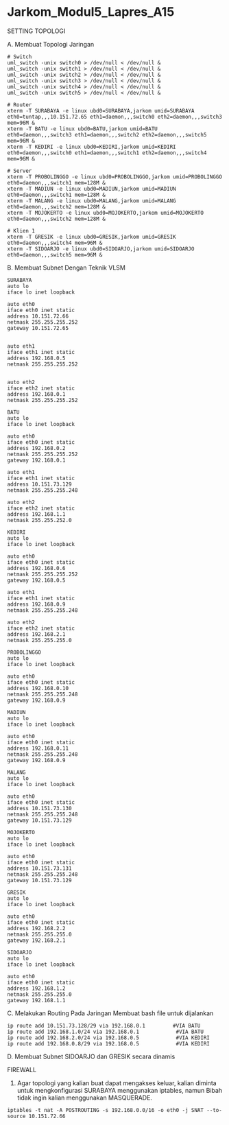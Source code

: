 # Jarkom_Modul5_Lapres_A15

SETTING TOPOLOGI

A. Membuat Topologi Jaringan
  ```
  # Switch
  uml_switch -unix switch0 > /dev/null < /dev/null & 
  uml_switch -unix switch1 > /dev/null < /dev/null & 
  uml_switch -unix switch2 > /dev/null < /dev/null & 
  uml_switch -unix switch3 > /dev/null < /dev/null & 
  uml_switch -unix switch4 > /dev/null < /dev/null & 
  uml_switch -unix switch5 > /dev/null < /dev/null & 

  # Router
  xterm -T SURABAYA -e linux ubd0=SURABAYA,jarkom umid=SURABAYA eth0=tuntap,,,10.151.72.65 eth1=daemon,,,switch0 eth2=daemon,,,switch3 mem=96M &
  xterm -T BATU -e linux ubd0=BATU,jarkom umid=BATU eth0=daemon,,,switch3 eth1=daemon,,,switch2 eth2=daemon,,,switch5 mem=96M &
  xterm -T KEDIRI -e linux ubd0=KEDIRI,jarkom umid=KEDIRI eth0=daemon,,,switch0 eth1=daemon,,,switch1 eth2=daemon,,,switch4 mem=96M &

  # Server
  xterm -T PROBOLINGGO -e linux ubd0=PROBOLINGGO,jarkom umid=PROBOLINGGO eth0=daemon,,,switch1 mem=128M &
  xterm -T MADIUN -e linux ubd0=MADIUN,jarkom umid=MADIUN eth0=daemon,,,switch1 mem=128M &
  xterm -T MALANG -e linux ubd0=MALANG,jarkom umid=MALANG eth0=daemon,,,switch2 mem=128M &
  xterm -T MOJOKERTO -e linux ubd0=MOJOKERTO,jarkom umid=MOJOKERTO eth0=daemon,,,switch2 mem=128M &

  # Klien 1
  xterm -T GRESIK -e linux ubd0=GRESIK,jarkom umid=GRESIK eth0=daemon,,,switch4 mem=96M &
  xterm -T SIDOARJO -e linux ubd0=SIDOARJO,jarkom umid=SIDOARJO eth0=daemon,,,switch5 mem=96M &
  ```
  
B. Membuat Subnet Dengan Teknik VLSM

  ```
  SURABAYA
  auto lo
  iface lo inet loopback

  auto eth0 
  iface eth0 inet static
  address 10.151.72.66
  netmask 255.255.255.252
  gateway 10.151.72.65


  auto eth1
  iface eth1 inet static
  address 192.168.0.5
  netmask 255.255.255.252


  auto eth2
  iface eth2 inet static
  address 192.168.0.1
  netmask 255.255.255.252
  ```
  
  
  ```
  BATU
  auto lo
  iface lo inet loopback

  auto eth0
  iface eth0 inet static
  address 192.168.0.2
  netmask 255.255.255.252
  gateway 192.168.0.1

  auto eth1
  iface eth1 inet static
  address 10.151.73.129
  netmask 255.255.255.248

  auto eth2
  iface eth2 inet static
  address 192.168.1.1
  netmask 255.255.252.0
  ```
  
  
  ```
  KEDIRI
  auto lo
  iface lo inet loopback

  auto eth0
  iface eth0 inet static
  address 192.168.0.6
  netmask 255.255.255.252
  gateway 192.168.0.5

  auto eth1
  iface eth1 inet static
  address 192.168.0.9
  netmask 255.255.255.248

  auto eth2
  iface eth2 inet static
  address 192.168.2.1
  netmask 255.255.255.0
  ```
  
  
  ```
  PROBOLINGGO
  auto lo
  iface lo inet loopback

  auto eth0
  iface eth0 inet static
  address 192.168.0.10
  netmask 255.255.255.248
  gateway 192.168.0.9
  ```
  
  
  ```
  MADIUN
  auto lo
  iface lo inet loopback

  auto eth0
  iface eth0 inet static
  address 192.168.0.11
  netmask 255.255.255.248
  gateway 192.168.0.9
  ```
  
  
  ```
  MALANG
  auto lo
  iface lo inet loopback

  auto eth0
  iface eth0 inet static
  address 10.151.73.130
  netmask 255.255.255.248
  gateway 10.151.73.129
  ```
  
  ```
  MOJOKERTO
  auto lo
  iface lo inet loopback

  auto eth0
  iface eth0 inet static
  address 10.151.73.131
  netmask 255.255.255.248
  gateway 10.151.73.129
  ```
  
  ```
  GRESIK
  auto lo
  iface lo inet loopback

  auto eth0
  iface eth0 inet static
  address 192.168.2.2
  netmask 255.255.255.0
  gateway 192.168.2.1
  ```
  
  ```
  SIDOARJO
  auto lo
  iface lo inet loopback

  auto eth0
  iface eth0 inet static
  address 192.168.1.2
  netmask 255.255.255.0
  gateway 192.168.1.1
  ```

C. Melakukan Routing Pada Jaringan
   Membuat bash file untuk dijalankan
  ```
  ip route add 10.151.73.128/29 via 192.168.0.1         #VIA BATU
  ip route add 192.168.1.0/24 via 192.168.0.1            #VIA BATU
  ip route add 192.168.2.0/24 via 192.168.0.5            #VIA KEDIRI
  ip route add 192.168.0.8/29 via 192.168.0.5            #VIA KEDIRI
  ```

D. Membuat Subnet SIDOARJO dan GRESIK secara dinamis 




FIREWALL
1. Agar topologi yang kalian buat dapat mengakses keluar, kalian diminta untuk mengkonfigurasi
SURABAYA menggunakan iptables, namun Bibah tidak ingin kalian menggunakan
MASQUERADE.

  ```iptables -t nat -A POSTROUTING -s 192.168.0.0/16 -o eth0 -j SNAT --to-source 10.151.72.66```


